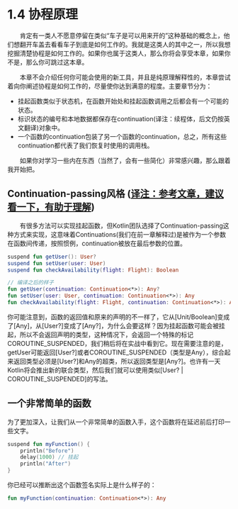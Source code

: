 # 1.4 协程原理
&emsp;&emsp;肯定有一类人不愿意停留在类似“车子是可以用来开的”这种基础的概念上，他们想翻开车盖去看看车子到底是如何工作的。我就是这类人的其中之一，所以我想挖掘清楚协程是如何工作的。如果你也属于这类人，那么你将会享受本章，如果你不是，那么你可跳过这本章。

&emsp;&emsp;本章不会介绍任何你可能会使用的新工具，并且是纯原理解释性的，本章尝试着向你阐述协程是如何工作的，尽量使你达到满意的程度。主要章节分为：
 - 挂起函数类似于状态机，在函数开始处和挂起函数调用之后都会有一个可能的状态。
 - 标识状态的编号和本地数据都保存在continuation(译注：续程体，后文仍按英文翻译)对象中。
 - 一个函数的continuation包装了另一个函数的continuation，总之，所有这些continuation都代表了我们恢复时使用的调用栈。

&emsp;&emsp;如果你对学习一些内在东西（当然了，会有一些简化）非常感兴趣，那么跟着我开始把。

## Continuation-passing风格 ([译注：参考文章，建议看一下，有助于理解](https://zhuanlan.zhihu.com/p/387239708))
&emsp;&emsp;有很多方法可以实现挂起函数，但Kotlin团队选择了Continuation-passing这种方式来实现，这意味着Continuations(我们在前一章解释过)是被作为一个参数在函数间传递，按照惯例，continuation被放在最后参数的位置。
```kotlin
suspend fun getUser(): User?
suspend fun setUser(user: User)
suspend fun checkAvailability(flight: Flight): Boolean

// 编译之后的样子
fun getUser(continuation: Continuation<*>): Any?
fun setUser(user: User, continuation: Continuation<*>): Any
fun checkAvailability(flight: Flight, continuation: Continuation<*>): Any
```
你可能注意到，函数的返回值和原来的声明的不一样了，它从[Unit/Boolean]变成了[Any]，从[User?]变成了[Any?]，为什么会要这样？因为挂起函数可能会被挂起，所以不会返回声明的类型，这种情况下，会返回一个特殊的标记COROUTINE_SUSPENDED，我们稍后将在实战中看到它。现在需要注意的是，getUser可能返回[User?]或者COROUTINE_SUSPENDED（类型是Any），综合起来返回类型必须是[User?]和Any的超类，所以返回类型是[Any?]。也许有一天Kotlin将会推出新的联合类型，然后我们就可以使用类似[User? | COROUTINE_SUSPENDED]的写法。

## 一个非常简单的函数
为了更加深入，让我们从一个非常简单的函数入手，这个函数将在延迟前后打印一些文字。
```kotlin
suspend fun myFunction() {
    println("Before")
    delay(1000) // 挂起
    println("After")
}
```
你已经可以推断出这个函数签名实际上是什么样子的：
```kotlin
fun myFunction(continuation: Continuation<*>): Any
```

